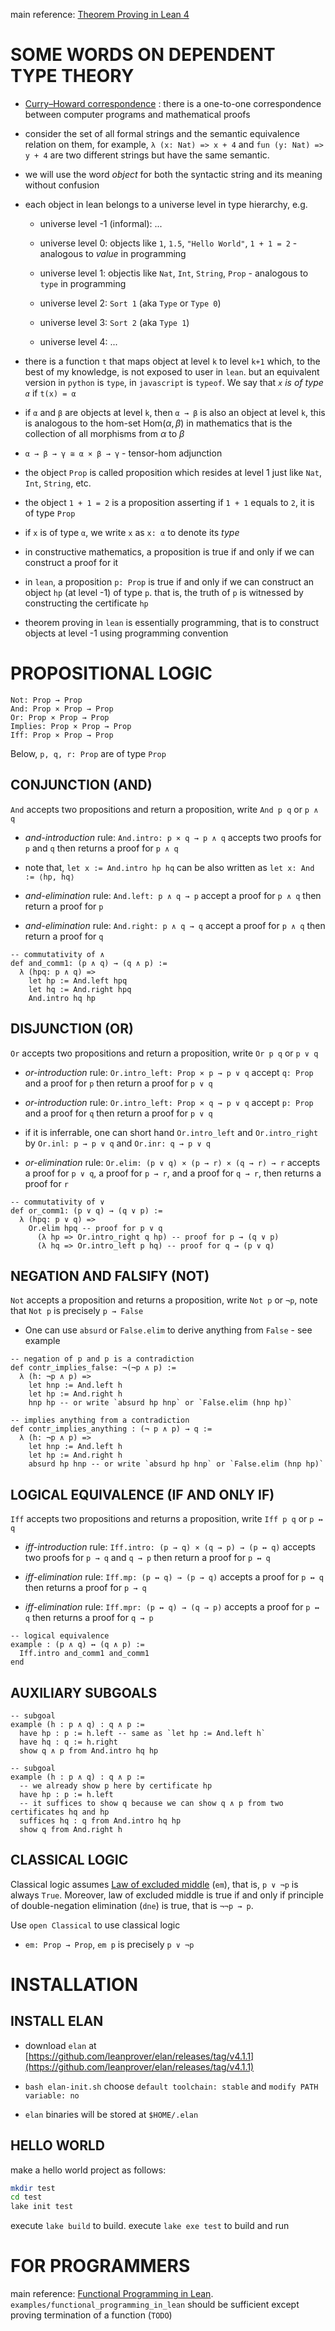 main reference: [Theorem Proving in Lean 4](https://lean-lang.org/theorem_proving_in_lean4/)

# SOME WORDS ON DEPENDENT TYPE THEORY

- [Curry–Howard correspondence](https://en.wikipedia.org/wiki/Curry%E2%80%93Howard_correspondence) : there is a one-to-one correspondence between computer programs and mathematical proofs


- consider the set of all formal strings and the semantic equivalence relation on them, for example, `λ (x: Nat) => x + 4` and `fun (y: Nat) => y + 4` are two different strings but have the same semantic.

- we will use the word *object* for both the syntactic string and its meaning without confusion

- each object in lean belongs to a universe level in type hierarchy, e.g.

    - universe level -1 (informal): ...

    - universe level 0: objects like `1`, `1.5`, `"Hello World"`, `1 + 1 = 2` - analogous to *value* in programming

    - universe level 1: objectis like `Nat`, `Int`, `String`, `Prop` - analogous to `type` in programming

    - universe level 2: `Sort 1` (aka `Type` or `Type 0`)

    - universe level 3: `Sort 2` (aka `Type 1`)

    - universe level 4: ...

- there is a function `t` that maps object at level `k` to level `k+1` which, to the best of my knowledge, is not exposed to user in `lean`. but an equivalent version in `python` is `type`, in `javascript` is `typeof`. We say that *`x` is of type `α`* if `t(x) = α`

- if `α` and `β` are objects at level `k`, then `α → β` is also an object at level `k`, this is analogous to the hom-set $\mathrm{Hom}(\alpha, \beta)$ in mathematics that is the collection of all morphisms from $\alpha$ to $\beta$

- `α → β → γ ≅ α × β → γ` - tensor-hom adjunction

- the object `Prop` is called proposition which resides at level 1 just like `Nat`, `Int`, `String`, etc.

- the object `1 + 1 = 2` is a proposition asserting if `1 + 1` equals to `2`, it is of type `Prop` 

- if `x` is of type `α`, we write `x` as `x: α` to denote its *type*

- in constructive mathematics, a proposition is true if and only if we can construct a proof for it

- in `lean`, a proposition `p: Prop` is true if and only if we can construct an object `hp` (at level -1) of type `p`. that is, the truth of `p` is witnessed by constructing the certificate `hp`

- theorem proving in `lean` is essentially programming, that is to construct objects at level -1 using programming convention

# PROPOSITIONAL LOGIC

```lean
Not: Prop → Prop
And: Prop × Prop → Prop
Or: Prop × Prop → Prop
Implies: Prop × Prop → Prop
Iff: Prop × Prop → Prop
```

Below, `p, q, r: Prop` are of type `Prop`

## CONJUNCTION (AND)

`And` accepts two propositions and return a proposition, write `And p q` or `p ∧ q`

- *and-introduction* rule: `And.intro: p × q → p ∧ q` accepts two proofs for `p` and `q` then returns a proof for `p ∧ q`

- note that, `let x := And.intro hp hq` can be also written as `let x: And := ⟨hp, hq⟩`

- *and-elimination* rule: `And.left: p ∧ q → p` accept a proof for `p ∧ q` then return a proof for `p`

- *and-elimination* rule: `And.right: p ∧ q → q` accept a proof for `p ∧ q` then return a proof for `q`

```lean
-- commutativity of ∧
def and_comm1: (p ∧ q) → (q ∧ p) :=
  λ (hpq: p ∧ q) =>
    let hp := And.left hpq
    let hq := And.right hpq
    And.intro hq hp
```

## DISJUNCTION (OR)

`Or` accepts two propositions and return a proposition, write `Or p q` or `p ∨ q`

- *or-introduction* rule: `Or.intro_left: Prop × p → p ∨ q` accept `q: Prop` and a proof for `p` then return a proof for `p ∨ q`

- *or-introduction* rule: `Or.intro_left: Prop × q → p ∨ q` accept `p: Prop` and a proof for `q` then return a proof for `p ∨ q`

- if it is inferrable, one can short hand `Or.intro_left` and `Or.intro_right` by `Or.inl: p → p ∨ q` and `Or.inr: q → p ∨ q`

- *or-elimination* rule: `Or.elim: (p ∨ q) × (p → r) × (q → r) → r` accepts a proof for `p ∨ q`, a proof for `p → r`, and a proof for `q → r`, then returns a proof for `r`

```lean
-- commutativity of ∨
def or_comm1: (p ∨ q) → (q ∨ p) :=
  λ (hpq: p ∨ q) =>
    Or.elim hpq -- proof for p ∨ q
      (λ hp => Or.intro_right q hp) -- proof for p → (q ∨ p)
      (λ hq => Or.intro_left p hq) -- proof for q → (p ∨ q)
```

## NEGATION AND FALSIFY (NOT)

`Not` accepts a proposition and returns a proposition, write `Not p` or `¬p`, note that `Not p` is precisely `p → False`

- One can use `absurd` or `False.elim` to derive anything from `False` - see example

```lean
-- negation of p and p is a contradiction
def contr_implies_false: ¬(¬p ∧ p) :=
  λ (h: ¬p ∧ p) =>
    let hnp := And.left h
    let hp := And.right h
    hnp hp -- or write `absurd hp hnp` or `False.elim (hnp hp)`

-- implies anything from a contradiction
def contr_implies_anything : (¬ p ∧ p) → q :=
  λ (h: ¬p ∧ p) =>
    let hnp := And.left h
    let hp := And.right h
    absurd hp hnp -- or write `absurd hp hnp` or `False.elim (hnp hp)`
```

## LOGICAL EQUIVALENCE (IF AND ONLY IF)

`Iff` accepts two propositions and returns a proposition, write `Iff p q` or `p ↔ q`

- *iff-introduction* rule: `Iff.intro: (p → q) × (q → p) → (p ↔ q)` accepts two proofs for `p → q` and `q → p` then return a proof for `p ↔ q`

- *iff-elimination* rule: `Iff.mp: (p ↔ q) → (p → q)` accepts a proof for `p ↔ q` then returns a proof for `p → q`

- *iff-elimination* rule: `Iff.mpr: (p ↔ q) → (q → p)` accepts a proof for `p ↔ q` then returns a proof for `q → p`

```lean
-- logical equivalence
example : (p ∧ q) ↔ (q ∧ p) :=
  Iff.intro and_comm1 and_comm1
end
```

## AUXILIARY SUBGOALS

```lean
-- subgoal
example (h : p ∧ q) : q ∧ p :=
  have hp : p := h.left -- same as `let hp := And.left h`
  have hq : q := h.right
  show q ∧ p from And.intro hq hp

-- subgoal
example (h : p ∧ q) : q ∧ p :=
  -- we already show p here by certificate hp
  have hp : p := h.left
  -- it suffices to show q because we can show q ∧ p from two certificates hq and hp
  suffices hq : q from And.intro hq hp
  show q from And.right h
```

## CLASSICAL LOGIC

Classical logic assumes [Law of excluded middle](https://en.wikipedia.org/wiki/Law_of_excluded_middle) (`em`), that is, `p ∨ ¬p` is always `True`. Moreover, law of excluded middle is true if and only if principle of double-negation elimination (`dne`) is true, that is `¬¬p → p`.

Use `open Classical` to use classical logic

- `em: Prop → Prop`, `em p` is precisely `p ∨ ¬p`




# INSTALLATION

## INSTALL ELAN

- download `elan` at [https://github.com/leanprover/elan/releases/tag/v4.1.1](https://github.com/leanprover/elan/releases/tag/v4.1.1)

- `bash elan-init.sh` choose `default toolchain: stable` and `modify PATH variable: no`

- `elan` binaries will be stored at `$HOME/.elan`

## HELLO WORLD

make a hello world project as follows:

```bash
mkdir test
cd test
lake init test
```

execute `lake build` to build. execute `lake exe test` to build and run

# FOR PROGRAMMERS

main reference: [Functional Programming in Lean](https://lean-lang.org/functional_programming_in_lean/). `examples/functional_programming_in_lean` should be sufficient except proving termination of a function (`TODO`)